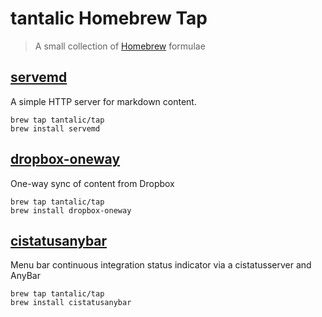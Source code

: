 # tantalic Homebrew Tap

> A small collection of [Homebrew][brew] formulae


## [servemd][servemd]

A simple HTTP server for markdown content.

```shell
brew tap tantalic/tap
brew install servemd
```

## [dropbox-oneway][dropbox-oneway]

One-way sync of content from Dropbox

```shell
brew tap tantalic/tap
brew install dropbox-oneway
```

## [cistatusanybar][cistatusanybar]

Menu bar continuous integration status indicator via a cistatusserver and AnyBar

```shell
brew tap tantalic/tap
brew install cistatusanybar
```

[brew]: http://brew.sh
[servemd]: https://github.com/tantalic/servemd
[dropbox-oneway]: https://github.com/tantalic/dropbox-oneway
[cistatusanybar]: https://github.com/tantalic/cistatus/tree/master/cmd/cistatusanybar
